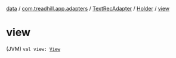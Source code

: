 [data](../../../index.md) / [com.treadhill.app.adapters](../../index.md) / [TextRecAdapter](../index.md) / [Holder](index.md) / [view](./view.md)

# view

(JVM) `val view: `[`View`](https://developer.android.com/reference/android/view/View.html)